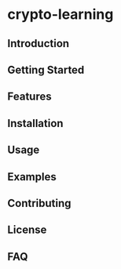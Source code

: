# crypto-learning
## Introduction
## Getting Started  
## Features
## Installation
## Usage
## Examples
## Contributing
## License
## FAQ
